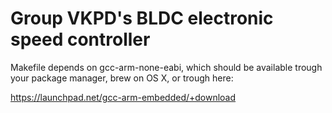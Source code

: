# Group VKPD's BLDC electronic speed controller

Makefile depends on gcc-arm-none-eabi, which should be available trough your package manager, brew on OS X, or trough here:

https://launchpad.net/gcc-arm-embedded/+download
